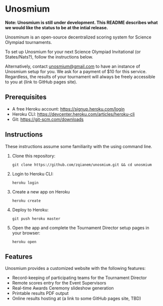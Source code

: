 # Unosmium

**Note: Unosmium is still under development. This README describes what we would
like the status to be at the intial release.**

Unosminum is an open-source decentralized scoring system for Science Olympiad
tournaments.

To set up Unosmium for your next Science Olympiad Invitational (or
States/Nats?), follow the instructions below.

Alternatively, contact unosmium@gmail.com to have an instance of Unosmium setup
for you. We ask for a payment of $10 for this service. Regardless, the results
of your tournament will always be freely accessible to you at (link to GitHub
pages site).

## Prerequisites

- A free Heroku account: https://signup.heroku.com/login
- Heroku CLI: https://devcenter.heroku.com/articles/heroku-cli
- Git: https://git-scm.com/downloads

## Instructions

These instructions assume some familiarity with the using command line.

1. Clone this repository:
   ```
   git clone https://github.com/zqianem/unosmium.git && cd unosmium
   ```
2. Login to Heroku CLI:
   ```
   heroku login
   ```
3. Create a new app on Heroku
   ```
   heroku create
   ```
4. Deploy to Heroku:
   ```
   git push heroku master
   ```
5. Open the app and complete the Tournament Director setup pages in your
   browser:
   ```
   heroku open
   ```

## Features

Unosmium provides a customized website with the following features:

- Record-keeping of participating teams for the Tournament Director
- Remote scores entry for the Event Supervisors
- Real-time Awards Ceremony slideshow generation
- Printable results PDF output
- Online results hosting at (a link to some GitHub pages site, TBD)

